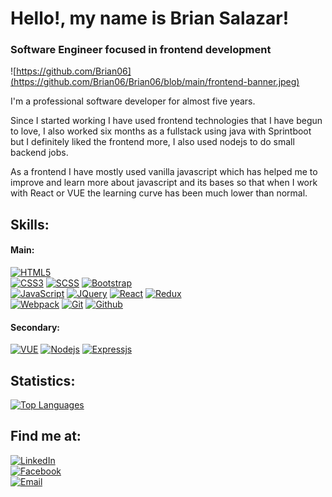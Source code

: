 # Hello!, my name is Brian Salazar!
### Software Engineer focused in frontend development

![https://github.com/Brian06](https://github.com/Brian06/Brian06/blob/main/frontend-banner.jpeg)

I'm a professional software developer for almost five years.

Since I started working I have used frontend technologies that I have begun to love, I also worked six months as a fullstack using java with Sprintboot but I definitely liked the frontend more, I also used nodejs to do small backend jobs.

As a frontend I have mostly used vanilla javascript which has helped me to improve and learn more about javascript and its bases so that when I work with React or VUE the learning curve has been much lower than normal.

## Skills:

#### Main:

[![HTML5](https://img.shields.io/badge/html5-%23E34F26.svg?&style=for-the-badge&logo=html5&logoColor=white)]()
<br/>
[![CSS3](https://img.shields.io/badge/css3-%231572B6.svg?&style=for-the-badge&logo=css3&logoColor=white)]()
[![SCSS](https://img.shields.io/badge/SASS-hotpink.svg?&style=for-the-badge&logo=SASS&logoColor=white)]()
[![Bootstrap](https://img.shields.io/badge/bootstrap-%23563D7C.svg?&style=for-the-badge&logo=bootstrap&logoColor=white)]()
<br/>
[![JavaScript](https://img.shields.io/badge/JavaScript-F7DF1E?style=for-the-badge&logo=javascript&logoColor=white&labelColor=101010)]()
[![JQuery](https://img.shields.io/badge/jquery-%230769AD.svg?&style=for-the-badge&logo=jquery&logoColor=white)]()
[![React](https://img.shields.io/badge/react-%2320232a.svg?&style=for-the-badge&logo=react&logoColor=%2361DAFB)]()
[![Redux](https://img.shields.io/badge/redux-%23593d88.svg?&style=for-the-badge&logo=redux&logoColor=white)]()
<br/>
[![Webpack](https://img.shields.io/badge/webpack-%238DD6F9.svg?&style=for-the-badge&logo=webpack&logoColor=black)]()
[![Git](https://img.shields.io/badge/git-%23F05033.svg?&style=for-the-badge&logo=git&logoColor=white)]()
[![Github](https://img.shields.io/badge/github-%23121011.svg?&style=for-the-badge&logo=github&logoColor=white)]()

#### Secondary:

[![VUE](https://img.shields.io/badge/vuejs-%2335495e.svg?&style=for-the-badge&logo=vue.js&logoColor=%234FC08D)]()
[![Nodejs](https://img.shields.io/badge/node.js-%2343853D.svg?&style=for-the-badge&logo=node.js&logoColor=white)]()
[![Expressjs](https://img.shields.io/badge/express.js-%23404d59.svg?&style=for-the-badge)]()

## Statistics:

[![Top Languages](https://github-readme-stats.vercel.app/api/top-langs/?username=brian06&show_icons=true&theme=dracula&count_private=true)]()

## Find me at:

[![LinkedIn](https://img.shields.io/badge/LinkedIn-Brian_Salazar_Sanchez-0077B5?style=for-the-badge&logo=linkedin&logoColor=white&labelColor=101010)](https://www.linkedin.com/in/brian-salazar-s%C3%A1nchez-610068131)
<br/>
[![Facebook](https://img.shields.io/badge/Facebook-Brian_Salazar-1877F2?style=for-the-badge&logo=facebook&logoColor=white&labelColor=101010)](https://www.facebook.com/brian.salazar.1428/)
<br/>
[![Email](https://img.shields.io/badge/bsalazarsanchez06@gmail.com-my_personal_email-D14836?style=for-the-badge&logo=gmail&logoColor=white&labelColor=101010)](mailto:bsalazarsanchez06@gmail.com)
